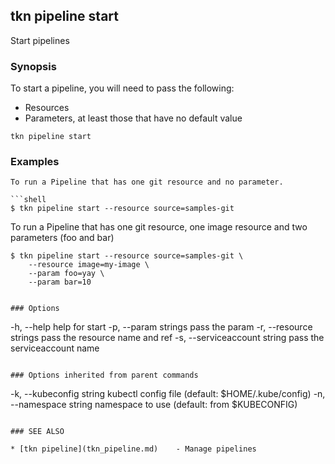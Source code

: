 ## tkn pipeline start

Start pipelines

### Synopsis

To start a pipeline, you will need to pass the following:

- Resources
- Parameters, at least those that have no default value

```
tkn pipeline start
```

### Examples

```
To run a Pipeline that has one git resource and no parameter.

```shell
$ tkn pipeline start --resource source=samples-git
```

To run a Pipeline that has one git resource, one image resource and
two parameters (foo and bar)

```shell
$ tkn pipeline start --resource source=samples-git \
	--resource image=my-image \
	--param foo=yay \
	--param bar=10
```
```

### Options

```
  -h, --help                    help for start
  -p, --param strings           pass the param
  -r, --resource strings        pass the resource name and ref
  -s, --serviceaccount string   pass the serviceaccount name
```

### Options inherited from parent commands

```
  -k, --kubeconfig string   kubectl config file (default: $HOME/.kube/config)
  -n, --namespace string    namespace to use (default: from $KUBECONFIG)
```

### SEE ALSO

* [tkn pipeline](tkn_pipeline.md)	 - Manage pipelines

